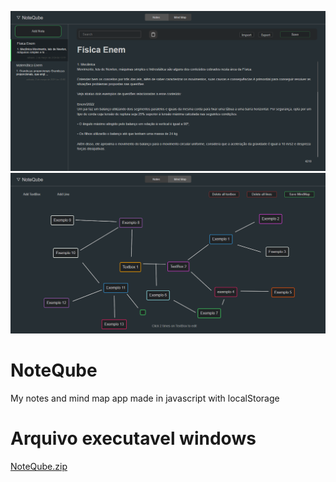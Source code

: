 ![Preview-Screens](image1.png)
![Preview-Screens](image2.png)


# NoteQube
My notes and mind map app made in javascript with localStorage

# Arquivo executavel windows
[NoteQube.zip](https://drive.google.com/file/d/1VHsDAxjHc5fjRBd98mcMf64UxkwkXA3_/view?usp=sharing)

